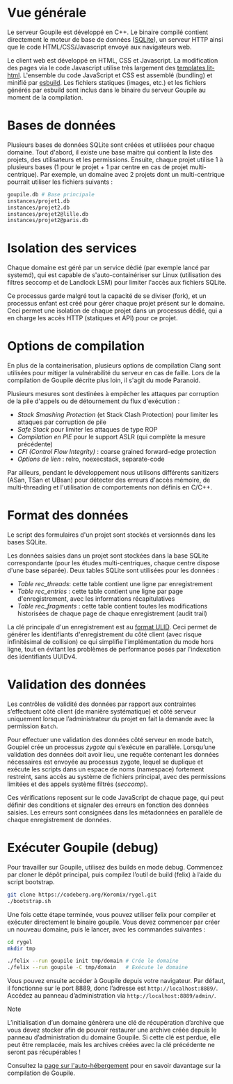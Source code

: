 # Vue générale

Le serveur Goupile est développé en C++. Le binaire compilé contient directement le moteur de base de données ([SQLite](https://sqlite.org/)), un serveur HTTP ainsi que le code HTML/CSS/Javascript envoyé aux navigateurs web.

Le client web est développé en HTML, CSS et Javascript. La modification des pages via le code Javascript utilise très largement des [templates lit-html](https://lit.dev/docs/templates/overview/). L'ensemble du code JavaScript et CSS est assemblé (bundling) et minifié par [esbuild](https://esbuild.github.io/). Les fichiers statiques (images, etc.) et les fichiers générés par esbuild sont inclus dans le binaire du serveur Goupile au moment de la compilation.

# Bases de données

Plusieurs bases de données SQLite sont créées et utilisées pour chaque domaine. Tout d'abord, il existe une base maitre qui contient la liste des projets, des utilisateurs et les permissions. Ensuite, chaque projet utilise 1 à plusieurs bases (1 pour le projet + 1 par centre en cas de projet multi-centrique). Par exemple, un domaine avec 2 projets dont un multi-centrique pourrait utiliser les fichiers suivants :

```sh
goupile.db # Base principale
instances/projet1.db
instances/projet2.db
instances/projet2@lille.db
instances/projet2@paris.db
```

# Isolation des services

Chaque domaine est géré par un service dédié (par exemple lancé par systemd), qui est capable de s'auto-containériser sur Linux (utilisation des filtres seccomp et de Landlock LSM) pour limiter l'accès aux fichiers SQLite.

Ce processus garde malgré tout la capacité de se diviser (fork), et un processus enfant est créé pour gérer chaque projet présent sur le domaine. Ceci permet une isolation de chaque projet dans un processus dédié, qui a en charge les accès HTTP (statiques et API) pour ce projet.

# Options de compilation

En plus de la containerisation, plusieurs options de compilation Clang sont utilisées pour mitiger la vulnérabilité du serveur en cas de faille. Lors de la compilation de Goupile décrite plus loin, il s'agit du mode Paranoid.

Plusieurs mesures sont destinées à empêcher les attaques par corruption de la pile d'appels ou de détournement du flux d'exécution :

- *Stack Smashing Protection* (et Stack Clash Protection) pour limiter les attaques par corruption de pile
- *Safe Stack* pour limiter les attaques de type ROP
- *Compilation en PIE* pour le support ASLR (qui complète la mesure précédente)
- *CFI (Control Flow Integrity)* : coarse grained forward-edge protection
- *Options de lien* : relro, noexecstack, separate-code

Par ailleurs, pendant le développement nous utilisons différents sanitizers (ASan, TSan et UBsan) pour détecter des erreurs d'accès mémoire, de multi-threading et l'utilisation de comportements non définis en C/C++.

# Format des données

Le script des formulaires d'un projet sont stockés et versionnés dans les bases SQLite.

Les données saisies dans un projet sont stockées dans la base SQLite correspondante (pour les études multi-centriques, chaque centre dispose d'une base séparée). Deux tables SQLite sont utilisées pour les données :

- *Table rec_threads*: cette table contient une ligne par enregistrement
- *Table rec_entries* : cette table contient une ligne par page d'enregistrement, avec les informations récapitulatives
- *Table rec_fragments* : cette table contient toutes les modifications historisées de chaque page de chaque enregistrement (audit trail)

La clé principale d'un enregistrement est au [format ULID](https://github.com/ulid/spec). Ceci permet de générer les identifiants d'enregistrement du côté client (avec risque infinitésimal de collision) ce qui simplifie l'implémentation du mode hors ligne, tout en évitant les problèmes de performance posés par l'indexation des identifiants UUIDv4.

# Validation des données

Les contrôles de validité des données par rapport aux contraintes s’effectuent côté client (de manière systématique) et côté serveur uniquement lorsque l’administrateur du projet en fait la demande avec la permission `Batch`.

Pour effectuer une validation des données côté serveur en mode batch, Goupiel crée un processus *zygote* qui s’exécute en parallèle. Lorsqu’une validation des données doit avoir lieu, une requête contenant les données nécessaires est envoyée au processus zygote, lequel se duplique et exécute les scripts dans un espace de noms (namespace) fortement restreint, sans accès au système de fichiers principal, avec des permissions limitées et des appels système filtrés (*seccomp*).

Ces vérifications reposent sur le code JavaScript de chaque page, qui peut définir des conditions et signaler des erreurs en fonction des données saisies. Les erreurs sont consignées dans les métadonnées en parallèle de chaque enregistrement de données.

# Exécuter Goupile (debug)

Pour travailler sur Goupile, utilisez des builds en mode debug. Commencez par cloner le dépôt principal, puis compilez l’outil de build (felix) à l’aide du script bootstrap.

```sh
git clone https://codeberg.org/Koromix/rygel.git
./bootstrap.sh
```

Une fois cette étape terminée, vous pouvez utiliser felix pour compiler et exécuter directement le binaire goupile. Vous devez commencer par créer un nouveau domaine, puis le lancer, avec les commandes suivantes :

```sh
cd rygel
mkdir tmp

./felix --run goupile init tmp/domain # Crée le domaine
./felix --run goupile -C tmp/domain   # Exécute le domaine
```

Vous pouvez ensuite accéder à Goupile depuis votre navigateur. Par défaut, il fonctionne sur le port 8889, donc l’adresse est `http://localhost:8889/`. Accédez au panneau d’administration via `http://localhost:8889/admin/`.

> [!NOTE]
> L’initialisation d’un domaine génèrera une clé de récupération d’archive que vous devez stocker afin de pouvoir restaurer une archive créée depuis le panneau d’administration du domaine Goupile. Si cette clé est perdue, elle peut être remplacée, mais les archives créées avec la clé précédente ne seront pas récupérables !

Consultez la [page sur l'auto-hébergement](diy#compilation) pour en savoir davantage sur la compilation de Goupile.
